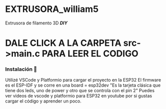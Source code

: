 # EXTRUSORA_william5
Extrusora de filamento 3D *****DIY*****

# DALE CLICK A LA CARPETA src->main.c PARA LEER EL CODIGO

### Instalación 🔧
Utilizé VSCode y Platformio para cargar el proyecto en la ESP32
El firmware es el ESP-IDF y se corre en una board = esp32dev "Es la tarjeta clásica que tiene dos leds, uno de power y otro que se controla con el pin 2"
Puedes ver videos de vscode y platformio para ESP32 en youtube por si gustas cargar el código y aprender un poco. 
